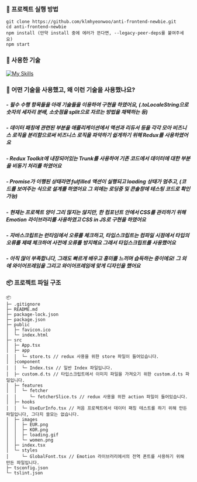 ### 🚀 프로젝트 실행 방법
```git clone https://github.com/klmhyeonwoo/anti-frontend-newbie.git``` <br/>
```cd anti-frontend-newbie``` <br/>
```npm install (만약 install 중에 에러가 뜬다면, --legacy-peer-deps를 붙여주세요)``` <br/>
```npm start``` <br/>

### 🧀 사용한 기술
[![My Skills](https://skillicons.dev/icons?i=react,emotion,redux,ts)](https://skillicons.dev)

### 🧐 어떤 기술을 사용했고, 왜 이런 기술을 사용했나요?
##### - 필수 수행 항목들을 아래 기술들을 이용하여 구현을 하였어요, (.toLocaleString으로 숫자의 세자리 분배, 소숫점을 split으로 자르는 방법을 채택하는 등)
##### - 데이터 패칭에 관련된 부분을 애플리케이션에서 액션과 리듀서 등을 각각 모아 비즈니스 로직을 분리함으로써 비즈니스 로직을 파악하기 쉽게하기 위해 Redux를 사용하였어요
##### - Redux Toolkit에 내장되어있는 Trunk를 사용하여 기존 코드에서 데이터에 대한 부분을 비동기 처리를 하였어요
##### - Promise가 이행된 상태라면 fulfilled 액션이 실행되고 loading 상태가 멈추고, (코드를 보여주는 식으로 설계를 하였어요 그 외에는 로딩중 및 콘솔창에 테스팅 코드로 확인 가능)
##### - <strong>현재는 프로젝트 양이 그리 많지는 않지만</strong>, 한 컴포넌트 안에서 CSS를 관리하기 위해 Emotion 라이브러리를 사용하였고 CSS in JS로 구현을 하였어요
##### - 자바스크립트는 런타임에서 오류를 체크하고, 타입스크립트는 컴파일 시점에서 타입의 오류를 제때 체크하여 사전에 오류를 방지해요 그래서 타입스크립트를 사용했어요
##### - 아직 많이 부족합니다, 그래도 빠르게 배우고 흥미를 느끼며 습득하는 중이에요! 그 외에 와이어프레임을 그리고 와이어프레임에 맞게 디자인을 했어요

### 📦 프로젝트 파일 구조 
```
📦 
├─ .gitignore
├─ README.md
├─ package-lock.json
├─ package.json
├─ public
│  ├─ favicon.ico
│  └─ index.html
├─ src
│  ├─ App.tsx
│  ├─ app
│  │  └─ store.ts // redux 사용을 위한 store 파일이 들어있습니다.
│  ├component
│  │  └─ Index.tsx // 일반 Index 파일입니다.
│  ├─ custom.d.ts // 타입스크립트에서 이미지 파일을 가져오기 위한 custom.d.ts 파일입니다.
│  ├─ features
│  │  └─ fetcher
│  │     └─ fetcherSlice.ts // redux 사용을 위한 action 파일이 들어있습니다.
│  ├─ hooks
│  │  └─ UseEurInfo.tsx // 처음 프로젝트에서 데이터 패칭 테스트를 하기 위해 만든 파일입니다, 그다지 쓸모는 없습니다.
│  ├─ images
│  │  ├─ EUR.png
│  │  ├─ KOR.png
│  │  ├─ loading.gif
│  │  └─ women.png
│  ├─ index.tsx
│  └─ styles
│     └─ GlobalFont.tsx // Emotion 라이브러리에서의 전역 폰트를 사용하기 위해 만든 파일입니다.
├─ tsconfig.json
└─ tslint.json
```
